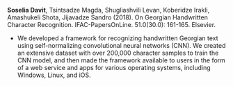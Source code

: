 

**Soselia  Davit**, Tsintsadze  Magda, Shugliashvili  Levan, Koberidze  Irakli, Amashukeli  Shota, Jijavadze  Sandro (2018). On Georgian Handwritten Character Recognition. IFAC-PapersOnLine. 51.0(30.0): 161-165. Elsevier.
- We developed a framework for recognizing handwritten Georgian text using self-normalizing convolutional neural networks (CNN). We created an extensive dataset with over 200,000 character samples to train the CNN model, and then made the framework available to users in the form of a web service and apps for various operating systems, including Windows, Linux, and iOS. 

